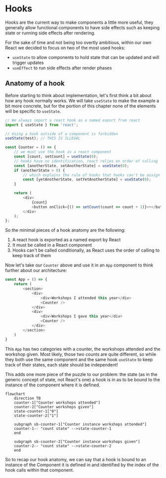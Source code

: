# Hooks

Hooks are the current way to make components a little more useful, they generally allow functional components to have side effects such as keeping state or running side effects after rendering.

For the sake of time and not being too overtly ambitious, within our own React we decided to focus on two of the most used hooks:
- `useState` to allow components to hold state that can be updated and will trigger updates
- `useEffect` to run side effects after render phases

## Anatomy of a hook

Before starting to think about implementation, let's first think a bit about how any hook normally works.
We will take `useState` to make the example a bit more concrete, but for the portion of this chapter none of the elements will be specific to `useState`.

```javascript
// We always import a react hook as a named export from react
import { useState } from 'react';

// Using a hook outside of a component is forbidden
useState(test); // THIS IS ILLEGAL

const Counter = () => {
    // we must use the hook in a react component
    const [count, setCount] = useState(0);
    // hooks have no identification, react relies on order of calling
    const [anotherState, setAnotherState] = useState(0);
    if (anotherState > 0) {
        // which explains the rule of hooks that hooks can't be assign conditionally
        const [yetAnotherState, setYetAnotherState] = useState(0);
    }

    return (
        <div>
            {count}
            <button onClick={() => setCount(count => count + 1)}>+</button>
        </div>
    );
};
```

So the minimal pieces of a hook anatomy are the following:
1. A react hook is exported as a named export by React
2. It must be called in a React component
3. Hooks can't be called conditionally, as React uses the order of calling to keep track of them

Now let's take our `Counter` above and use it in an `App` component to think further about our architecture:

```javascript
const App = () => {
    return (
        <section>
            <div>
                <div>Workshops I attended this year</div>
                <Counter />
            </div>
            <div>
                <div>Workshops I gave this year</div>
                <Counter />
            </div>
        </section>
    )
}
```

This `App` has two categories with a counter, the workshops attended and the workshop given.
Most likely, those two counts are quite different, so while they both use the same component and the same hook `useState` to keep track of their states, each state should be independent!

This adds one more piece of the puzzle to our problem: the state (as in the generic concept of state, not React's one) a hook is in as to be bound to the instance of the component where it is defined.

```mermaid
flowchart 
    direction TB
    counter-1["Counter workshops attended"]
    counter-2["Counter workshops given"]
    state-counter-1["0"]
    state-counter-2["1"]

    subgraph sb-counter-1["Counter instance workshops attended"]
    counter-1-- "count state" -->state-counter-1
    end

    subgraph sb-counter-2["Counter instance workshops given"]
    counter-2-- "count state" -->state-counter-2
    end
```

So to recap our hook anatomy, we can say that a hook is bound to an instance of the Component it is defined in and identified by the index of the hook calls within that component.